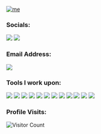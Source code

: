 [![me](https://github.com/iamtopher-dev/iamtopher-dev.github.io/blob/0d77cc8867558752982c98f2cb74e6a7773a0a84/assets/image/topher.gif)](https://facebook.com/christopher.main.904)


### Socials:
<a href="https://instagram.com/topherfrancisco06/"><img src="https://img.shields.io/badge/Christopher Francisco-%23E4405F.svg?&style=for-the-badge&logo=instagram&logoColor=white"></a>
 <a href="https://www.facebook.com/christopher.main.904"><img src="https://img.shields.io/badge/Christopher Francisco-1877F2?style=for-the-badge&logo=facebook&logoColor=white"></a>
<br/>

### Email Address:
<a href="mailto: christopherfrancisco171@gmail.com">
<img src="https://img.shields.io/badge/-Christopher Francisco%40gmail.com-7B83EB?&style=for-the-badge&logo=Microsoft-outlook&logoColor=white" ></a>


### Tools I work upon:

<img src="https://img.shields.io/badge/html5-%23E34F26.svg?style=for-the-badge&logo=html5&logoColor=white">  <img src="https://img.shields.io/badge/css3%20-%2314354C.svg?&style=for-the-badge&logo=css3&logoColor=white">  <img src="https://img.shields.io/badge/javascript%20-%23323330.svg?&style=for-the-badge&logo=javascript&logoColor=%23F7DF1E"> <img src="https://img.shields.io/badge/git%20-%23F05032.svg?&style=for-the-badge&logo=git&logoColor=white"/> <img src="http://img.shields.io/badge/-VS%20Code-000000?style=for-the-badge&logo=Visual-studio-code&logoColor=blue"> <img src="https://img.shields.io/badge/PHP-777BB4?style=for-the-badge&logo=php&logoColor=white"> <img src="https://img.shields.io/badge/Laravel-FF2D20?style=for-the-badge&logo=laravel&logoColor=white"> <img src="https://img.shields.io/badge/Vue.js-35495E?style=for-the-badge&logo=vue.js&logoColor=4FC08D"> <img src="https://img.shields.io/badge/Bootstrap-563D7C?style=for-the-badge&logo=bootstrap&logoColor=white"> <img src="https://img.shields.io/badge/CodeIgniter-%23EF4223.svg?style=for-the-badge&logo=codeIgniter&logoColor=white"> <img src="https://img.shields.io/badge/github-121013?style=for-the-badge&logo=github&logoColor=white"> <img src="https://img.shields.io/badge/jquery-%230769AD.svg?style=for-the-badge&logo=jquery&logoColor=white">

### Profile Visits:
![Visitor Count](https://profile-counter.glitch.me/{iamtopher-dev}/count.svg)
